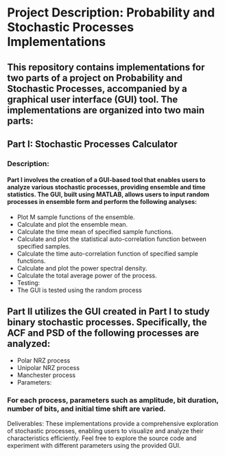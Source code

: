 # Project Description: Probability and Stochastic Processes Implementations

## This repository contains implementations for two parts of a project on Probability and Stochastic Processes, accompanied by a graphical user interface (GUI) tool. The implementations are organized into two main parts:

## Part I: Stochastic Processes Calculator
### Description:
#### Part I involves the creation of a GUI-based tool that enables users to analyze various stochastic processes, providing ensemble and time statistics. The GUI, built using MATLAB, allows users to input random processes in ensemble form and perform the following analyses:

* Plot M sample functions of the ensemble.
* Calculate and plot the ensemble mean.
* Calculate the time mean of specified sample functions.
* Calculate and plot the statistical auto-correlation function between specified samples.
* Calculate the time auto-correlation function of specified sample functions.
* Calculate and plot the power spectral density.
* Calculate the total average power of the process.
* Testing:
* The GUI is tested using the random process 


## Part II utilizes the GUI created in Part I to study binary stochastic processes. Specifically, the ACF and PSD of the following processes are analyzed:

* Polar NRZ process
* Unipolar NRZ process
* Manchester process
* Parameters:
### For each process, parameters such as amplitude, bit duration, number of bits, and initial time shift are varied.

Deliverables:
These implementations provide a comprehensive exploration of stochastic processes, enabling users to visualize and analyze their characteristics efficiently. Feel free to explore the source code and experiment with different parameters using the provided GUI.
